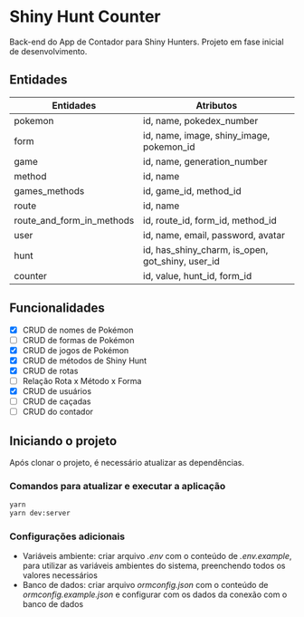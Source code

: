 # Shiny Hunt Counter

Back-end do App de Contador para Shiny Hunters. Projeto em fase inicial de desenvolvimento.

## Entidades

| Entidades | Atributos |
| ----------- | ----------- |
| pokemon | id, name, pokedex_number |
| form | id, name, image, shiny_image, pokemon_id |
| game | id, name, generation_number |
| method | id, name |
| games_methods | id, game_id, method_id | 
| route | id, name |
| route_and_form_in_methods | id, route_id, form_id, method_id |
| user | id, name, email, password, avatar |
| hunt | id, has_shiny_charm, is_open, got_shiny, user_id |
| counter | id, value, hunt_id, form_id |


## Funcionalidades

- [x] CRUD de nomes de Pokémon
- [ ] CRUD de formas de Pokémon
- [x] CRUD de jogos de Pokémon
- [x] CRUD de métodos de Shiny Hunt
- [x] CRUD de rotas
- [ ] Relação Rota x Método x Forma
- [X] CRUD de usuários
- [ ] CRUD de caçadas
- [ ] CRUD do contador

## Iniciando o projeto

Após clonar o projeto, é necessário atualizar as dependências.

### Comandos para atualizar e executar a aplicação

```bash
yarn
yarn dev:server
```

### Configurações adicionais

- Variáveis ambiente: criar arquivo *.env* com o conteúdo de *.env.example*, para utilizar as variáveis ambientes do sistema, preenchendo todos os valores necessários
- Banco de dados: criar arquivo *ormconfig.json* com o conteúdo de *ormconfig.example.json* e configurar com os dados da conexão com o banco de dados